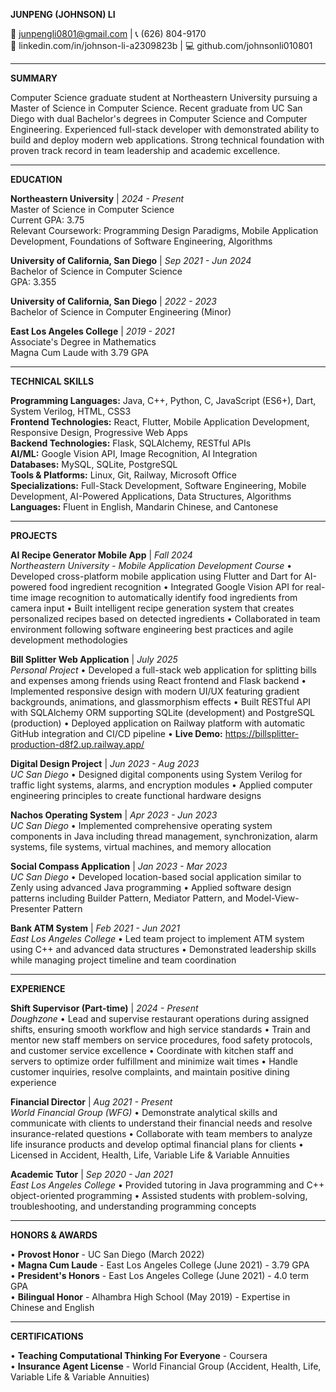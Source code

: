 **JUNPENG (JOHNSON) LI**

📧 junpengli0801@gmail.com | 📞 (626) 804-9170  
💼 linkedin.com/in/johnson-li-a2309823b | 💻 github.com/johnsonli010801

---

**SUMMARY**

Computer Science graduate student at Northeastern University pursuing a Master of Science in Computer Science. Recent graduate from UC San Diego with dual Bachelor's degrees in Computer Science and Computer Engineering. Experienced full-stack developer with demonstrated ability to build and deploy modern web applications. Strong technical foundation with proven track record in team leadership and academic excellence.

---

**EDUCATION**

**Northeastern University** | *2024 - Present*  
Master of Science in Computer Science  
Current GPA: 3.75  
Relevant Coursework: Programming Design Paradigms, Mobile Application Development, Foundations of Software Engineering, Algorithms

**University of California, San Diego** | *Sep 2021 - Jun 2024*  
Bachelor of Science in Computer Science  
GPA: 3.355  

**University of California, San Diego** | *2022 - 2023*  
Bachelor of Science in Computer Engineering (Minor)

**East Los Angeles College** | *2019 - 2021*  
Associate's Degree in Mathematics  
Magna Cum Laude with 3.79 GPA

---

**TECHNICAL SKILLS**

**Programming Languages:** Java, C++, Python, C, JavaScript (ES6+), Dart, System Verilog, HTML, CSS3  
**Frontend Technologies:** React, Flutter, Mobile Application Development, Responsive Design, Progressive Web Apps  
**Backend Technologies:** Flask, SQLAlchemy, RESTful APIs  
**AI/ML:** Google Vision API, Image Recognition, AI Integration  
**Databases:** MySQL, SQLite, PostgreSQL  
**Tools & Platforms:** Linux, Git, Railway, Microsoft Office  
**Specializations:** Full-Stack Development, Software Engineering, Mobile Development, AI-Powered Applications, Data Structures, Algorithms  
**Languages:** Fluent in English, Mandarin Chinese, and Cantonese

---

**PROJECTS**

**AI Recipe Generator Mobile App** | *Fall 2024*  
*Northeastern University - Mobile Application Development Course*
• Developed cross-platform mobile application using Flutter and Dart for AI-powered food ingredient recognition
• Integrated Google Vision API for real-time image recognition to automatically identify food ingredients from camera input
• Built intelligent recipe generation system that creates personalized recipes based on detected ingredients
• Collaborated in team environment following software engineering best practices and agile development methodologies

**Bill Splitter Web Application** | *July 2025*  
*Personal Project*
• Developed a full-stack web application for splitting bills and expenses among friends using React frontend and Flask backend
• Implemented responsive design with modern UI/UX featuring gradient backgrounds, animations, and glassmorphism effects
• Built RESTful API with SQLAlchemy ORM supporting SQLite (development) and PostgreSQL (production)
• Deployed application on Railway platform with automatic GitHub integration and CI/CD pipeline
• **Live Demo:** https://billsplitter-production-d8f2.up.railway.app/

**Digital Design Project** | *Jun 2023 - Aug 2023*  
*UC San Diego*
• Designed digital components using System Verilog for traffic light systems, alarms, and encryption modules
• Applied computer engineering principles to create functional hardware designs

**Nachos Operating System** | *Apr 2023 - Jun 2023*  
*UC San Diego*
• Implemented comprehensive operating system components in Java including thread management, synchronization, alarm systems, file systems, virtual machines, and memory allocation

**Social Compass Application** | *Jan 2023 - Mar 2023*  
*UC San Diego*
• Developed location-based social application similar to Zenly using advanced Java programming
• Applied software design patterns including Builder Pattern, Mediator Pattern, and Model-View-Presenter Pattern

**Bank ATM System** | *Feb 2021 - Jun 2021*  
*East Los Angeles College*
• Led team project to implement ATM system using C++ and advanced data structures
• Demonstrated leadership skills while managing project timeline and team coordination

---

**EXPERIENCE**

**Shift Supervisor (Part-time)** | *2024 - Present*  
*Doughzone*
• Lead and supervise restaurant operations during assigned shifts, ensuring smooth workflow and high service standards
• Train and mentor new staff members on service procedures, food safety protocols, and customer service excellence
• Coordinate with kitchen staff and servers to optimize order fulfillment and minimize wait times
• Handle customer inquiries, resolve complaints, and maintain positive dining experience

**Financial Director** | *Aug 2021 - Present*  
*World Financial Group (WFG)*
• Demonstrate analytical skills and communicate with clients to understand their financial needs and resolve insurance-related questions
• Collaborate with team members to analyze life insurance products and develop optimal financial plans for clients
• Licensed in Accident, Health, Life, Variable Life & Variable Annuities

**Academic Tutor** | *Sep 2020 - Jan 2021*  
*East Los Angeles College*
• Provided tutoring in Java programming and C++ object-oriented programming
• Assisted students with problem-solving, troubleshooting, and understanding programming concepts

---

**HONORS & AWARDS**

• **Provost Honor** - UC San Diego (March 2022)  
• **Magna Cum Laude** - East Los Angeles College (June 2021) - 3.79 GPA  
• **President's Honors** - East Los Angeles College (June 2021) - 4.0 term GPA  
• **Bilingual Honor** - Alhambra High School (May 2019) - Expertise in Chinese and English

---

**CERTIFICATIONS**

• **Teaching Computational Thinking For Everyone** - Coursera  
• **Insurance Agent License** - World Financial Group (Accident, Health, Life, Variable Life & Variable Annuities)
